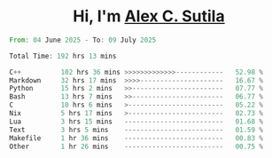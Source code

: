<h1 align="center">Hi, I'm <a href="https://github.com/alexsutila" target="blank">Alex C. Sutila</a></h1>

<!--START_SECTION:waka-->

```rust
From: 04 June 2025 - To: 09 July 2025

Total Time: 192 hrs 13 mins

C++          102 hrs 36 mins >>>>>>>>>>>>>------------   52.98 %
Markdown     32 hrs 17 mins  >>>>---------------------   16.67 %
Python       15 hrs 2 mins   >>-----------------------   07.77 %
Bash         13 hrs 7 mins   >>-----------------------   06.77 %
C            10 hrs 6 mins   >------------------------   05.22 %
Nix          5 hrs 17 mins   >------------------------   02.73 %
Lua          3 hrs 15 mins   -------------------------   01.68 %
Text         3 hrs 5 mins    -------------------------   01.59 %
Makefile     1 hr 36 mins    -------------------------   00.83 %
Other        1 hr 26 mins    -------------------------   00.75 %
```

<!--END_SECTION:waka-->
